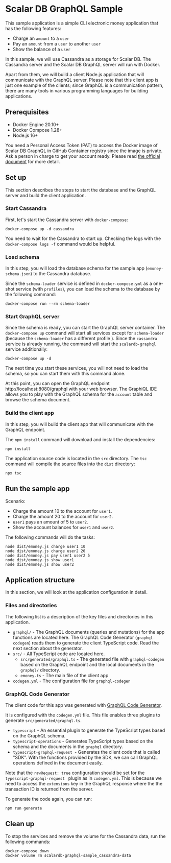 # Scalar DB GraphQL Sample

This sample application is a simple CLI electronic money application that has the following features:

- Charge an `amount` to a `user`
- Pay an `amount` from a `user` to another `user`
- Show the balance of a `user`

In this sample, we will use Cassandra as a storage for Scalar DB. The Cassandra server and the Scalar DB GraphQL server will run with Docker.

Apart from them, we will build a client Node.js application that will communicate with the GraphQL server. Please note that this client app is just one example of the clients; since GraphQL is a communication pattern, there are many tools in various programming languages for building applications.

## Prerequisites

- Docker Engine 20.10+
- Docker Compose 1.28+
- Node.js 16+

You need a Personal Access Token (PAT) to access the Docker image of Scalar DB GraphQL in GitHub Container registry since the image is private. Ask a person in charge to get your account ready. Please read [the official document](https://docs.github.com/en/packages/working-with-a-github-packages-registry/working-with-the-container-registry) for more detail.

## Set up

This section describes the steps to start the database and the GraphQL server and build the client application.

### Start Cassandra

First, let's start the Cassandra server with `docker-compose`:

```console
docker-compose up -d cassandra
```

You need to wait for the Cassandra to start up. Checking the logs with the `docker-compose logs -f` command would be helpful.

### Load schema

In this step, you will load the database schema for the sample app (`emoney-schema.json`) to the Cassandra database.

Since the `schema-loader` service is defined in `docker-compose.yml` as a one-shot service (with `profiles`), you can load the schema to the database by the following command:

```console
docker-compose run --rm schema-loader
```

### Start GraphQL server

Since the schema is ready, you can start the GraphQL server container. The `docker-compose up` command will start all services except for `schema-loader` (because the `schema-loader` has a different profile ). Since the `cassandra` service is already running, the command will start the `scalardb-graphql` service additionally:

```console
docker-compose up -d
```

The next time you start these services, you will not need to load the schema, so you can start them with this command alone.

At this point, you can open the GraphQL endpoint http://localhost:8080/graphql with your web browser. The GraphiQL IDE allows you to play with the GraphQL schema for the `account` table and browse the schema document.

### Build the client app

In this step, you will build the client app that will communicate with the GraphQL endpoint.

The `npm install` command will download and install the dependencies:

```console
npm install
```

The application source code is located in the `src` directory. The `tsc` command will compile the source files into the `dist` directory:

```console
npx tsc
```

## Run the sample app

Scenario:

- Charge the amount 10 to the account for `user1`.
- Charge the amount 20 to the account for `user2`.
- `user1` pays an amount of 5 to `user2`.
- Show the account balances for `user1` and `user2`.

The following commands will do the tasks:

```console
node dist/emoney.js charge user1 10
node dist/emoney.js charge user2 20
node dist/emoney.js pay user1 user2 5
node dist/emoney.js show user1
node dist/emoney.js show user2
```

## Application structure

In this section, we will look at the application configuration in detail.

### Files and directories

The following list is a description of the key files and directories in this application.

- `graphql/` - The GraphQL documents (queries and mutations) for the app functions are located here. The GraphQL Code Generator (`graphql-codegen`) reads them to generate the client TypeScript code. Read the next section about the generator.
- `src/` - All TypeScript code are located here.
  - `src/generated/graphql.ts` - The generated file with `graphql-codegen` based on the GraphQL endpoint and the local documents in the `graphql/` directory.
  - `emoney.ts` - The main file of the client app
- `codegen.yml` - The configuration file for `graphql-codegen`

### GraphQL Code Generator

The client code for this app was generated with [GraphQL Code Generator](https://www.graphql-code-generator.com/).

It is configured with the `codegen.yml` file. This file enables three plugins to generate `src/generated/graphql.ts`.

- `typescript` - An essential plugin to generate the TypeScript types based on the GraphQL schema.
- `typescript-operations` - Generates TypeScript types based on the schema and the documents in the `graphql` directory.
- `typescript-graphql-request `- Generates the client code that is called "SDK". With the functions provided by the SDK, we can call GraphQL operations defined in the document easily.

Note that the `rawRequest: true` configuration should be set for the `typescript-graphql-request ` plugin as in `codegen.yml`. This is because we need to access the `extensions` key in the GraphQL response where the the transaction ID is returned from the server.

To generate the code again, you can run:

````console
npm run generate
````

## Clean up

To stop the services and remove the volume for the Cassandra data, run the following commands:

```console
docker-compose down
docker volume rm scalardb-graphql-sample_cassandra-data
```
